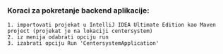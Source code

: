### Koraci za pokretanje backend aplikacije:
    1. importovati projekat u IntelliJ IDEA Ultimate Edition kao Maven project (projekat je na lokaciji centersystem)
    2. iz menija odabrati opciju run
    3. izabrati opciju Run 'CentersystemApplication'
